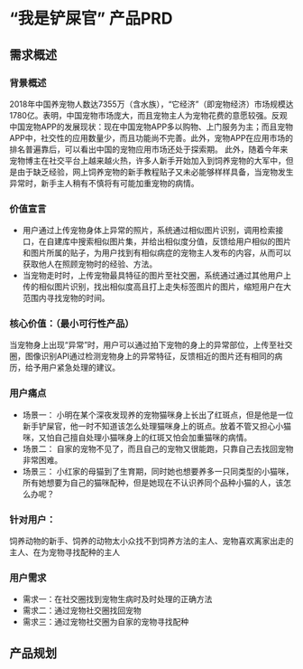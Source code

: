 # “我是铲屎官” 产品PRD
## 需求概述
### 背景概述
   2018年中国养宠物人数达7355万（含水族），“它经济”（即宠物经济）市场规模达1780亿。表明，中国宠物市场庞大，而且宠物主人为宠物花费的意愿较强。反观中国宠物APP的发展现状：现在中国宠物APP多以购物、上门服务为主；而且宠物APP中，社交性的应用数量少，而且功能尚不完善。此外，宠物APP在应用市场的排名普遍靠后，可以看出中国的宠物应用市场还处于探索期。
   此外，随着今年来宠物博主在社交平台上越来越火热，许多人新手开始加入到饲养宠物的大军中，但是由于缺乏经验，网上饲养宠物的新手教程贴子又未必能够样样具备，当宠物发生异常时，新手主人稍有不慎将有可能加重宠物的病情。

### 价值宣言
- 用户通过上传宠物身体上异常的照片，系统通过相似图片识别，调用检索接口，在自建库中搜索相似图片集，并给出相似度分值，反馈给用户相似的图片和图片所属的贴子，为用户找到有相似病症的宠物主人发布的内容，从而可以获取他人在照顾宠物时的经验、方法。
- 当宠物走时时，上传宠物最具特征的图片至社交圈，系统通过通过其他用户上传的相似图片识别，找出相似度高且打上走失标签图片的图片，缩短用户在大范围内寻找宠物的时间。


### 核心价值：（最小可行性产品）
当宠物身上出现“异常”时，用户可以通过拍下宠物的身上的异常部位，上传至社交圈，图像识别API通过检测宠物身上的异常特征，反馈相近的图片还有相同的病历，给予用户紧急处理的建议。



### 用户痛点
- 场景一：
小明在某个深夜发现养的宠物猫咪身上长出了红斑点，但是他是一位新手铲屎官，他一时不知道该怎么处理猫咪身上的斑点。放着不管又担心小猫咪，又怕自己擅自处理小猫咪身上的红斑又怕会加重猫咪的病情。
- 场景二：
自家的宠物不见了，而且自己的宠物又很能跑，只靠自己去找回宠物非常困难。
- 场景三：
小红家的母猫到了生育期，同时她也想要养多一只同类型的小猫咪，所有她想要为自己的猫咪配种，但是她现在不认识养同个品种小猫的人，该怎么办呢？


### 针对用户：
饲养动物的新手、饲养的动物太小众找不到饲养方法的主人、宠物喜欢离家出走的主人、在为宠物寻找配种的主人


### 用户需求
- 需求一：在社交圈找到宠物生病时及时处理的正确方法
- 需求二：通过宠物社交圈找回宠物
- 需求三：通过宠物社交圈为自家的宠物寻找配种

## 产品规划

### 


   
